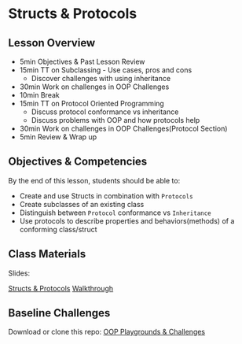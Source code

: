 # Structs & Protocols

## Lesson Overview
- 5min Objectives & Past Lesson Review
- 15min TT on Subclassing - Use cases, pros and cons
  - Discover challenges with using inheritance
- 30min Work on challenges in OOP Challenges
- 10min Break
- 15min TT on Protocol Oriented Programming
  - Discuss protocol conformance vs inheritance
  - Discuss problems with OOP and how protocols help
- 30min Work on challenges in OOP Challenges(Protocol Section)
- 5min Review & Wrap up

## Objectives & Competencies
By the end of this lesson, students should be able to:

- Create and use Structs in combination with `Protocols`
- Create subclasses of an existing class
- Distinguish between `Protocol` conformance vs `Inheritance`
- Use protocols to describe properties and behaviors(methods) of a conforming class/struct

## Class Materials

Slides:

[Structs & Protocols](https://docs.google.com/presentation/d/1vnxnocalNLBCuqV_tRG9yq2ikxCYBXZnSi1peFW7pvM/edit?usp=sharing)
[Walkthrough](https://github.com/Product-College-Labs/protocols-introduction-ios/archive/master.zip)

## Baseline Challenges

Download or clone this repo:
[OOP Playgrounds & Challenges](https://github.com/Product-College-Labs/object-oriented-programming-in-swift.git)
